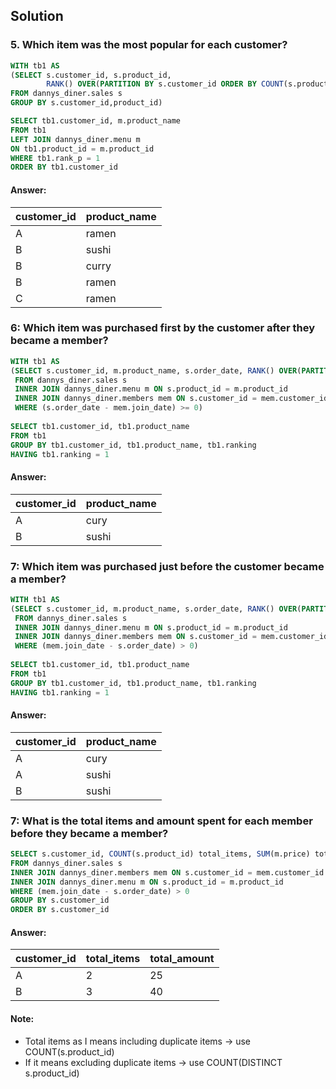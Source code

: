 ## Solution


### 5. Which item was the most popular for each customer?
````sql
WITH tb1 AS
(SELECT s.customer_id, s.product_id, 
        RANK() OVER(PARTITION BY s.customer_id ORDER BY COUNT(s.product_id) desc) AS rank_p
FROM dannys_diner.sales s
GROUP BY s.customer_id,product_id)

SELECT tb1.customer_id, m.product_name
FROM tb1 
LEFT JOIN dannys_diner.menu m
ON tb1.product_id = m.product_id
WHERE tb1.rank_p = 1
ORDER BY tb1.customer_id
````
#### Answer:
| customer_id | product_name | 
| ----------- | ------------ |
| A           | ramen         |  
| B           | sushi        |  
| B           | curry        | 
| B           | ramen        | 
| C           | ramen        | 

### 6:  Which item was purchased first by the customer after they became a member?
````sql
WITH tb1 AS 
(SELECT s.customer_id, m.product_name, s.order_date, RANK() OVER(PARTITION BY s.customer_id ORDER BY (s.order_date - mem.join_date)) as ranking
 FROM dannys_diner.sales s
 INNER JOIN dannys_diner.menu m ON s.product_id = m.product_id
 INNER JOIN dannys_diner.members mem ON s.customer_id = mem.customer_id 
 WHERE (s.order_date - mem.join_date) >= 0)
 
SELECT tb1.customer_id, tb1.product_name
FROM tb1
GROUP BY tb1.customer_id, tb1.product_name, tb1.ranking
HAVING tb1.ranking = 1
````
#### Answer:
| customer_id | product_name | 
| ----------- | ------------ |
| A           | cury         |  
| B           | sushi        |  

### 7:  Which item was purchased just before the customer became a member?
````sql
WITH tb1 AS 
(SELECT s.customer_id, m.product_name, s.order_date, RANK() OVER(PARTITION BY s.customer_id ORDER BY (mem.join_date - s.order_date)) as ranking
 FROM dannys_diner.sales s
 INNER JOIN dannys_diner.menu m ON s.product_id = m.product_id
 INNER JOIN dannys_diner.members mem ON s.customer_id = mem.customer_id 
 WHERE (mem.join_date - s.order_date) > 0)
 
SELECT tb1.customer_id, tb1.product_name
FROM tb1
GROUP BY tb1.customer_id, tb1.product_name, tb1.ranking
HAVING tb1.ranking = 1
````

#### Answer:
| customer_id | product_name | 
| ----------- | ------------ |
| A           | cury         |  
| A           | sushi        |
| B           | sushi        |

### 7:  What is the total items and amount spent for each member before they became a member?
````sql
SELECT s.customer_id, COUNT(s.product_id) total_items, SUM(m.price) total_amount
FROM dannys_diner.sales s
INNER JOIN dannys_diner.members mem ON s.customer_id = mem.customer_id
INNER JOIN dannys_diner.menu m ON s.product_id = m.product_id
WHERE (mem.join_date - s.order_date) > 0
GROUP BY s.customer_id
ORDER BY s.customer_id
````
#### Answer:
| customer_id | total_items  | total_amount |
| ----------- | ------------ | ------------ |
| A           | 2            |  25          |
| B           | 3            |  40          |

#### Note: 
- Total items as I means including duplicate items -> use COUNT(s.product_id)
- If it means excluding duplicate items -> use COUNT(DISTINCT s.product_id)
